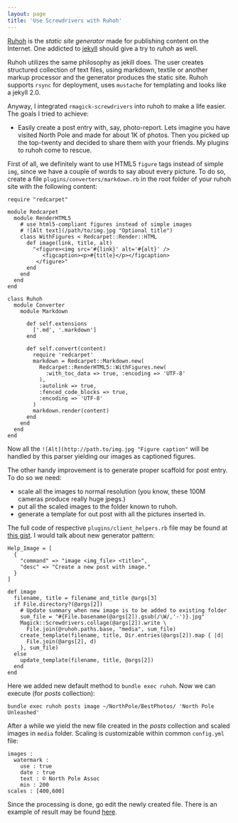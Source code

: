 ```yaml
---
layout: page
title: 'Use Screwdrivers with Ruhoh'
---
```


[Ruhoh](http://ruhoh.com/) is the _static site generator_ made for publishing content on the Internet.
One addicted to [jekyll](http://jekyllrb.com/) should give a try to _ruhoh_ as well.

Ruhoh utilizes the same philosophy as jekill does. The user creates structured collection of text files,
using markdown, textile or another markup processor and the generator produces the static site.
Ruhoh supports `rsync` for deployment, uses `mustache` for templating and looks like a jekyll 2.0.

Anyway, I integrated `rmagick-screwdrivers` into ruhoh to make a life easier. The goals I tried to achieve:

* Easily create a post entry with, say, photo-report. Lets imagine you have visited North Pole and made
for about 1K of photos. Then you picked up the top-twenty and decided to share them with your friends.
My plugins to ruhoh come to rescue.

First of all, we definitely want to use HTML5 `figure` tags instead of simple `img`, since we have a couple
of words to say about every picture. To do so, create a file `plugins/converters/markdown.rb` in the
root folder of your ruhoh site with the following content:

    require "redcarpet"

    module Redcarpet
      module RenderHTML5
        # use html5-compliant figures instead of simple images
        # ![Alt text](/path/to/img.jpg "Optional title")
        class WithFigures < Redcarpet::Render::HTML
          def image(link, title, alt)
            "<figure><img src='#{link}' alt='#{alt}' />
               <figcaption><p>#{title}</p></figcaption>
             </figure>"
          end
        end
      end
    end

    class Ruhoh
      module Converter
        module Markdown

          def self.extensions
            ['.md', '.markdown']
          end

          def self.convert(content)
            require 'redcarpet'
            markdown = Redcarpet::Markdown.new(
              Redcarpet::RenderHTML5::WithFigures.new(
                :with_toc_data => true, :encoding => 'UTF-8'
              ),
              :autolink => true,
              :fenced_code_blocks => true,
              :encoding => 'UTF-8'
            )
            markdown.render(content)
          end
        end
      end
    end

Now all the `![Alt](http://path.to/img.jpg "Figure caption"` will be handled by this parser yielding
our images as captioned figures.

The other handy improvement is to generate proper scaffold for post entry. To do so we need:

* scale all the images to normal resolution (you know, these 100M cameras produce really huge jpegs.)
* put all the scaled images to the folder known to ruhoh.
* generate a template for out post with all the pictures inserted in.

The full code of respective `plugins/client_helpers.rb` file may be found at [this gist](https://gist.github.com/mudasobwa/7905881).
I would talk about new generator pattern:

    Help_Image = [
      {
        "command" => "image <img_file> <title>",
        "desc" => "Create a new post with image."
      }
    ]

    def image
      filename, title = filename_and_title @args[3]
      if File.directory?(@args[2])
        # Update summary when new image is to be added to existing folder
        sum_file = "#{File.basename(@args[2]).gsub(/\W/,'-')}.jpg"
        Magick::Screwdrivers.collage(@args[2]).write \
          File.join(@ruhoh.paths.base, "media", sum_file)
        create_template(filename, title, Dir.entries(@args[2]).map { |d|
          File.join(@args[2], d)
        }, sum_file)
      else
        update_template(filename, title, @args[2])
      end
    end

Here we added new default method to `bundle exec ruhoh`. Now we can execute (for _posts_ collection):

    bundle exec ruhoh posts image ~/NorthPole/BestPhotos/ 'North Pole Unleashed'

After a while we yield the new file created in the _posts_ collection and scaled images in `media`
folder. Scaling is customizable within common `config.yml` file:

    images :
      watermark :
        use : true
        date : true
        text : © North Pole Assoc
        min : 200
    scales : [400,600]

Since the processing is done, go edit the newly created file. There is an example of result may be found
[here](http://meme-me.ru/photos/%D0%94%D0%BE%D1%80%D0%BE%D0%B6%D0%BD%D1%8B%D0%B5-%D0%B7%D0%BD%D0%B0%D0%BA%D0%B8/).

